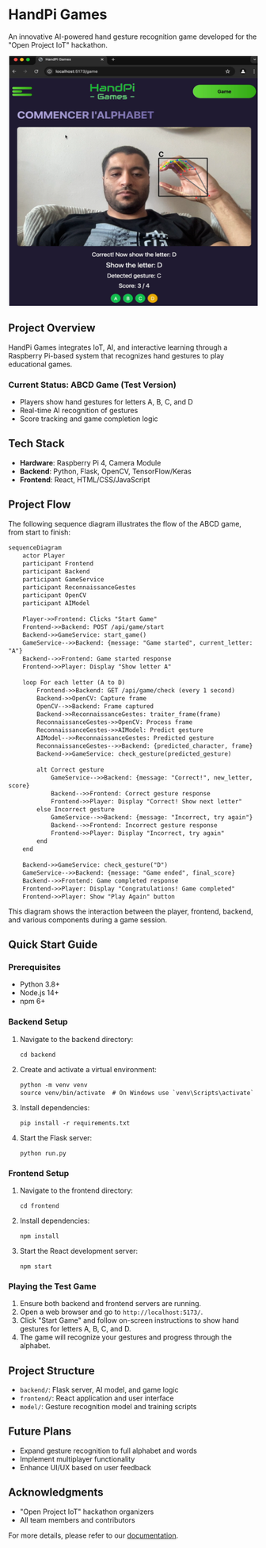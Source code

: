 # HandPi Games

An innovative AI-powered hand gesture recognition game developed for the "Open Project IoT" hackathon.

![ABCD Game Screenshot](Docs/ABCD_GAME_IMG.png)

## Project Overview

HandPi Games integrates IoT, AI, and interactive learning through a Raspberry Pi-based system that recognizes hand gestures to play educational games.

### Current Status: ABCD Game (Test Version)

- Players show hand gestures for letters A, B, C, and D
- Real-time AI recognition of gestures
- Score tracking and game completion logic

## Tech Stack

- **Hardware**: Raspberry Pi 4, Camera Module
- **Backend**: Python, Flask, OpenCV, TensorFlow/Keras
- **Frontend**: React, HTML/CSS/JavaScript

## Project Flow

The following sequence diagram illustrates the flow of the ABCD game, from start to finish:

```mermaid
sequenceDiagram
    actor Player
    participant Frontend
    participant Backend
    participant GameService
    participant ReconnaissanceGestes
    participant OpenCV
    participant AIModel

    Player->>Frontend: Clicks "Start Game"
    Frontend->>Backend: POST /api/game/start
    Backend->>GameService: start_game()
    GameService-->>Backend: {message: "Game started", current_letter: "A"}
    Backend-->>Frontend: Game started response
    Frontend->>Player: Display "Show letter A"

    loop For each letter (A to D)
        Frontend->>Backend: GET /api/game/check (every 1 second)
        Backend->>OpenCV: Capture frame
        OpenCV-->>Backend: Frame captured
        Backend->>ReconnaissanceGestes: traiter_frame(frame)
        ReconnaissanceGestes->>OpenCV: Process frame
        ReconnaissanceGestes->>AIModel: Predict gesture
        AIModel-->>ReconnaissanceGestes: Predicted gesture
        ReconnaissanceGestes-->>Backend: {predicted_character, frame}
        Backend->>GameService: check_gesture(predicted_gesture)

        alt Correct gesture
            GameService-->>Backend: {message: "Correct!", new_letter, score}
            Backend-->>Frontend: Correct gesture response
            Frontend->>Player: Display "Correct! Show next letter"
        else Incorrect gesture
            GameService-->>Backend: {message: "Incorrect, try again"}
            Backend-->>Frontend: Incorrect gesture response
            Frontend->>Player: Display "Incorrect, try again"
        end
    end

    Backend->>GameService: check_gesture("D")
    GameService-->>Backend: {message: "Game ended", final_score}
    Backend-->>Frontend: Game completed response
    Frontend->>Player: Display "Congratulations! Game completed"
    Frontend->>Player: Show "Play Again" button
```

This diagram shows the interaction between the player, frontend, backend, and various components during a game session.

## Quick Start Guide

### Prerequisites

- Python 3.8+
- Node.js 14+
- npm 6+

### Backend Setup

1. Navigate to the backend directory:
   ```
   cd backend
   ```
2. Create and activate a virtual environment:
   ```
   python -m venv venv
   source venv/bin/activate  # On Windows use `venv\Scripts\activate`
   ```
3. Install dependencies:
   ```
   pip install -r requirements.txt
   ```
4. Start the Flask server:
   ```
   python run.py
   ```

### Frontend Setup

1. Navigate to the frontend directory:
   ```
   cd frontend
   ```
2. Install dependencies:
   ```
   npm install
   ```
3. Start the React development server:
   ```
   npm start
   ```

### Playing the Test Game

1. Ensure both backend and frontend servers are running.
2. Open a web browser and go to `http://localhost:5173/`.
3. Click "Start Game" and follow on-screen instructions to show hand gestures for letters A, B, C, and D.
4. The game will recognize your gestures and progress through the alphabet.

## Project Structure

- `backend/`: Flask server, AI model, and game logic
- `frontend/`: React application and user interface
- `model/`: Gesture recognition model and training scripts

## Future Plans

- Expand gesture recognition to full alphabet and words
- Implement multiplayer functionality
- Enhance UI/UX based on user feedback

## Acknowledgments

- "Open Project IoT" hackathon organizers
- All team members and contributors

For more details, please refer to our [documentation](link-to-your-documentation).
